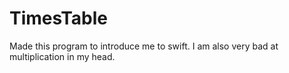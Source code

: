 # TimesTable

Made this program to introduce me to swift. 
I am also very bad at multiplication in my head. 
